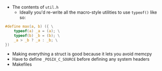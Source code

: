 - The contents of `util.h`
    - Ideally you'd re-write all the macro-style utilities to use `typeof()` like so:

```c
#define max(a, b) ({ \
    typeof(a) _a = (a); \
    typeof(b) _b = (b); \
    _a > _b ? _a : _b; \
})
```

- Making everything a struct is good because it lets you avoid memcpy
- Have to define `_POSIX_C_SOURCE` before defining any system headers
- Makefiles

